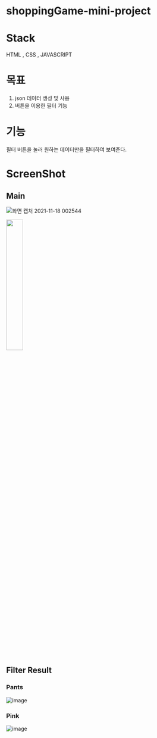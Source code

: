 # shoppingGame-mini-project


# Stack
HTML , CSS , JAVASCRIPT

# 목표
1. json 데이터 생성 및 사용
2. 버튼을 이용한 필터 기능

# 기능
필터 버튼을 눌러 원하는 데이터만을 필터하여 보여준다.

# ScreenShot
## Main

![화면 캡처 2021-11-18 002544](https://user-images.githubusercontent.com/70611956/142229594-86851dad-7369-44e4-a63d-0b168605e5df.jpg)

<img src="![화면 캡처 2021-11-18 002544](https://user-images.githubusercontent.com/70611956/142229594-86851dad-7369-44e4-a63d-0b168605e5df.jpg)" width="30%" height="30%"></img>

## Filter Result
### Pants

![image](https://user-images.githubusercontent.com/70611956/142233716-11c82dda-5f96-4dff-9d6d-31a0e9267c3f.png)


### Pink

![image](https://user-images.githubusercontent.com/70611956/142233654-e1222ee3-8646-4f63-8086-c290cae8bf89.png)
